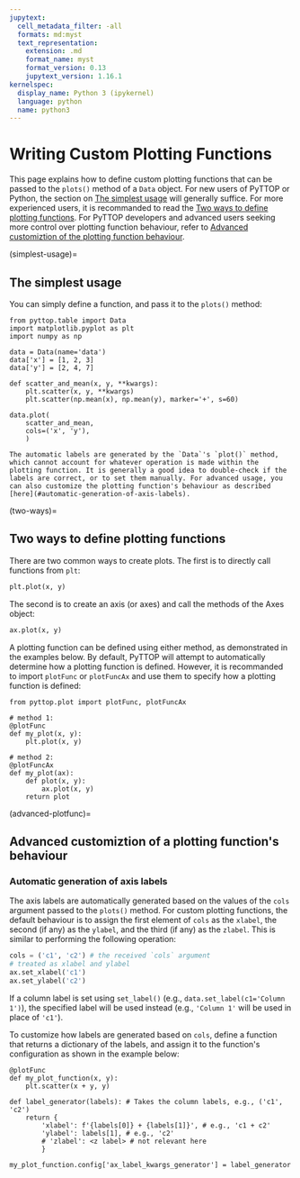 ```yaml
---
jupytext:
  cell_metadata_filter: -all
  formats: md:myst
  text_representation:
    extension: .md
    format_name: myst
    format_version: 0.13
    jupytext_version: 1.16.1
kernelspec:
  display_name: Python 3 (ipykernel)
  language: python
  name: python3
---
```


# Writing Custom Plotting Functions
This page explains how to define custom plotting functions that can be passed to the `plots()` method of a `Data` object. For new users of PyTTOP or Python, the section on [The simplest usage](#simplest-usage) will generally suffice. For more experienced users, it is recommanded to read the [Two ways to define plotting functions](#two-ways). For PyTTOP developers and advanced users seeking more control over plotting function behaviour, refer to [Advanced customiztion of the plotting function behaviour](#advanced-plotfunc).

(simplest-usage)=
## The simplest usage
You can simply define a function, and pass it to the `plots()` method:
```{code-cell}
from pyttop.table import Data
import matplotlib.pyplot as plt
import numpy as np

data = Data(name='data')
data['x'] = [1, 2, 3]
data['y'] = [2, 4, 7]

def scatter_and_mean(x, y, **kwargs):
    plt.scatter(x, y, **kwargs)
    plt.scatter(np.mean(x), np.mean(y), marker='+', s=60)

data.plot(
    scatter_and_mean,
    cols=('x', 'y'),
    )
```

```{caution}
The automatic labels are generated by the `Data`'s `plot()` method, which cannot account for whatever operation is made within the plotting function. It is generally a good idea to double-check if the labels are correct, or to set them manually. For advanced usage, you can also customize the plotting function's behaviour as described [here](#automatic-generation-of-axis-labels).
```

(two-ways)=
## Two ways to define plotting functions 
There are two common ways to create plots. The first is to directly call functions from `plt`:
```Python
plt.plot(x, y)
```
The second is to create an axis (or axes) and call the methods of the Axes object:
```Python
ax.plot(x, y)
```
A plotting function can be defined using either method, as demonstrated in the examples below. By default, PyTTOP will attempt to automatically determine how a plotting function is defined. However, it is recommanded to import `plotFunc` or `plotFuncAx` and use them to specify how a plotting function is defined:
```{code-cell}
from pyttop.plot import plotFunc, plotFuncAx

# method 1:
@plotFunc
def my_plot(x, y):
    plt.plot(x, y)

# method 2:
@plotFuncAx
def my_plot(ax):
    def plot(x, y):
        ax.plot(x, y)
    return plot
```

(advanced-plotfunc)=
## Advanced customiztion of a plotting function's behaviour 

### Automatic generation of axis labels
The axis labels are automatically generated based on the values of the `cols` argument passed to the `plots()` method. For custom plotting functions, the default behaviour is to assign the first element of `cols` as the `xlabel`, the second (if any) as the `ylabel`, and the third (if any) as the `zlabel`. This is similar to performing the following operation:
```Python
cols = ('c1', 'c2') # the received `cols` argument
# treated as xlabel and ylabel
ax.set_xlabel('c1')
ax.set_ylabel('c2')
```
If a column label is set using `set_label()` (e.g., `data.set_label(c1='Column 1')`), the specified label will be used instead (e.g., `'Column 1'` will be used in place of `'c1'`).

To customize how labels are generated based on `cols`, define a function that returns a dictionary of the labels, and assign it to the function's configuration as shown in the example below:
```{code-cell}
@plotFunc
def my_plot_function(x, y):
    plt.scatter(x + y, y)

def label_generator(labels): # Takes the column labels, e.g., ('c1', 'c2')
    return {
        'xlabel': f'{labels[0]} + {labels[1]}', # e.g., 'c1 + c2'
        'ylabel': labels[1], # e.g., 'c2'
        # 'zlabel': <z label> # not relevant here
        }

my_plot_function.config['ax_label_kwargs_generator'] = label_generator
```
